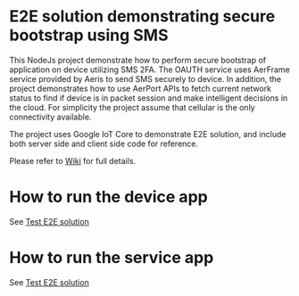 # E2E solution demonstrating secure bootstrap using SMS
This NodeJs project demonstrate how to perform secure bootstrap of application on device utilizing SMS 2FA. The OAUTH service uses AerFrame service provided by Aeris to send SMS securely to device. In addition, the project demonstrates how to use AerPort APIs to fetch current network status to find if device is in packet session and make intelligent decisions in the cloud. For simplicity the project assume that cellular is the only connectivity available.

The project uses Google IoT Core to demonstrate E2E solution, and include both server side and client side code for reference.

Please refer to [Wiki](https://github.com/aerisiot/secure-bootstrap-sms/wiki) for full details.

# How to run the device app
See [Test E2E solution](https://github.com/aerisiot/secure-bootstrap-sms/wiki/Test-E2E-solution)

# How to run the service app
See [Test E2E solution](https://github.com/aerisiot/secure-bootstrap-sms/wiki/Test-E2E-solution)
